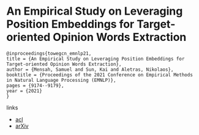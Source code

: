 # An Empirical Study on Leveraging Position Embeddings for Target-oriented Opinion Words Extraction

```
@inproceedings{towegcn_emnlp21,
title = {An Empirical Study on Leveraging Position Embeddings for Target-oriented Opinion Words Extraction},
author = {Mensah, Samuel and Sun, Kai and Aletras, Nikolaos},
booktitle = {Proceedings of the 2021 Conference on Empirical Methods in Natural Language Processing (EMNLP)},
pages = {9174--9179},
year = {2021}
}
```

links
- [acl](https://aclanthology.org/2021.emnlp-main.722)
- [arXiv](https://arxiv.org/abs/2109.01238)
